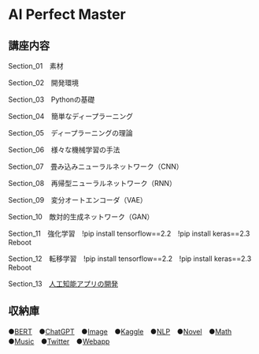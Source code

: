 # AI Perfect Master
## 講座内容

Section_01　素材

Section_02　開発環境

Section_03　Pythonの基礎

Section_04　簡単なディープラーニング

Section_05　ディープラーニングの理論

Section_06　様々な機械学習の手法

Section_07　畳み込みニューラルネットワーク（CNN）

Section_08　再帰型ニューラルネットワーク（RNN）

Section_09　変分オートエンコーダ（VAE）

Section_10　敵対的生成ネットワーク（GAN）

Section_11　強化学習　!pip install tensorflow==2.2　!pip install keras==2.3　Reboot

Section_12　転移学習　!pip install tensorflow==2.2　!pip install keras==2.3　Reboot

Section_13　[人工知能アプリの開発](https://dashboard.heroku.com/apps/ai-alice-master)  
## 収納庫

●[BERT](https://github.com/alicelindel3/bert)　●[ChatGPT](https://github.com/alicelindel3/chatgpt)　●[Image](https://github.com/alicelindel3/image)　●[Kaggle](https://github.com/alicelindel3/kaggle)　●[NLP](https://github.com/alicelindel3/nlp)　●[Novel](https://github.com/alicelindel3/novel)　●[Math](https://github.com/alicelindel3/math)　●[Music](https://github.com/alicelindel3/music)　●[Twitter](https://github.com/alicelindel3/twitter)　●[Webapp](https://github.com/alicelindel3/webapp)
